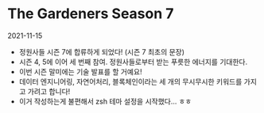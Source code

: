 # The Gardeners Season 7

2021-11-15
- 정원사들 시즌 7에 합류하게 되었다! (시즌 7 최초의 문장)
- 시즌 4, 5에 이어 세 번째 참여. 정원사들로부터 받는 푸릇한 에너지를 기대한다.
- 이번 시즌 말미에는 기술 발표를 할 거예요!
- 데이터 엔지니어링, 자연어처리, 블록체인이라는 세 개의 무시무시한 키워드를 가지고 가려고 합니다!
- 이거 작성하는게 불편해서 zsh 테마 설정을 시작했다... ㅎㅎ
